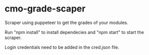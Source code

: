 # cmo-grade-scaper
Scraper using puppeteer to get the grades of your modules.

Run "npm install" to install dependecies and "npm start" to start the scraper.

Login credentials need to be added in the cred.json file.
